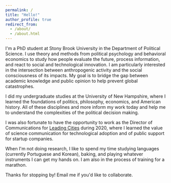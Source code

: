 ```yaml
---
permalink: /
title: "Hello!"
author_profile: true
redirect_from: 
  - /about/
  - /about.html
---
```


I'm a PhD student at Stony Brook University in the Department of Political Science. I use theory and methods from political psychology and behavioral economics to study how people evaluate the future, process information, and react to social and technological innovation. I am particularly interested in the intersection between anthropogenic activity and the social consciousness of its impacts. My goal is to bridge the gap between academic knowledge and public opinion to help prevent global catastrophes.

I did my undergraduate studies at the University of New Hampshire, where I learned the foundations of politics, philosophy, economics, and American history. All of these disciplines and more inform my work today and help me to understand the complexities of the political decision making.

I was also fortunate to have the opportunity to work as the Director of Communications for [Leading Cities](https://leadingcities.org/about) during 2020, where I learned the value of science communication for technological adoption and of public support for startup companies.

When I'm not doing research, I like to spend my time studying languages (currently Portuguese and Korean), baking, and playing whatever instruments I can get my hands on. I am also in the process of training for a marathon.

Thanks for stopping by! Email me if you'd like to collaborate.
